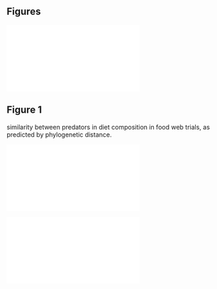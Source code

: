 ## Figures









![FALSE](figure/unnamed-chunk-2.pdf) 

## Figure 1
similarity between predators in diet composition in food web trials, as predicted by phylogenetic distance. 





![FALSE](figure/unnamed-chunk-4.pdf) 


![FALSE](figure/unnamed-chunk-5.pdf) 






